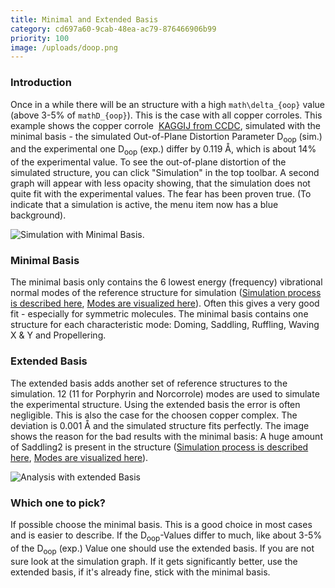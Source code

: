 ```yaml
---
title: Minimal and Extended Basis
category: cd697a60-9cab-48ea-ac79-876466906b99
priority: 100
image: /uploads/doop.png
---
```

### Introduction

Once in a while there will be an structure with a high `math\delta_{oop}` value (above 3-5% of `mathD_{oop}`). This is the case with all copper corroles. This example shows the copper corrole  [KAGGIJ from CCDC](https://www.ccdc.cam.ac.uk/structures/Search?Ccdcid=202423&DatabaseToSearch=Published), simulated with the minimal basis - the simulated Out-of-Plane Distortion Parameter D<sub>oop</sub> (sim.) and the experimental one D<sub>oop</sub> (exp.) differ by 0.119 Å, which is about 14% of the experimental value. To see the out-of-plane distortion of the simulated structure, you can click "Simulation" in the top toolbar. A second graph will appear with less opacity showing, that the simulation does not quite fit with the experimental values. The fear has been proven true. (To indicate that a simulation is active, the menu item now has a blue background).

![Simulation with Minimal Basis.](/uploads/analysis_sim.png)

### Minimal Basis

The minimal basis only contains the 6 lowest energy (frequency) vibrational normal modes of the reference structure for simulation ([Simulation process is described here](docs/simulation-method), [Modes are visualized here](docs/modes)). Often this gives a very good fit - especially for symmetric molecules. The minimal basis contains one structure for each characteristic mode: Doming, Saddling, Ruffling, Waving X & Y and Propellering.

### Extended Basis

The extended basis adds another set of reference structures to the simulation. 12 (11 for Porphyrin and Norcorrole) modes are used to simulate the experimental structure. Using the extended basis the error is often negligible. This is also the case for the choosen copper complex. The deviation is 0.001 Å and the simulated structure fits perfectly. The image shows the reason for the bad results with the minimal basis: A huge amount of Saddling2 is present in the structure ([Simulation process is described here](docs/simulation-method), [Modes are visualized here](docs/modes)).

![Analysis with extended Basis](/uploads/extendedsim.png)

### Which one to pick?

<!--StartFragment-->

If possible choose the minimal basis. This is a good choice in most cases and is easier to describe. If the D<sub>oop</sub>-Values differ to much, like about 3-5% of the D<sub>oop</sub> (exp.) Value one should use the extended basis. If you are not sure look at the simulation graph. If it gets significantly better, use the extended basis, if it's already fine, stick with the minimal basis.

<!--EndFragment-->